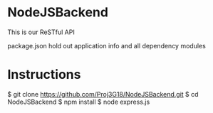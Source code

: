 NodeJSBackend
=============

This is our ReSTful API

package.json hold out application info and all dependency modules

Instructions
====================================================
$ git clone https://github.com/Proj3G18/NodeJSBackend.git
$ cd NodeJSBackend
$ npm install
$ node express.js